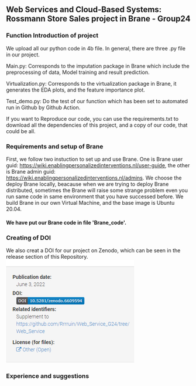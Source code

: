 ## Web Services and Cloud-Based Systems: Rossmann Store Sales project in Brane - Group24

### Function Introduction of project
  We upload all our python code in 4b file. In general, there are three .py file in our project.   
  
  Main.py: Corresponds to the imputation package in Brane which include the preprocessing of data, Model training and result prediction.   
  
  Virtualization.py: Corresponds to the virtualization package in Brane, it generates the EDA plots, and the feature importance plot.   
  
  Test_demo.py: Do the test of our function which has been set to automated run in Github by Github Action.  
  
  If you want to Reproduce our code, you can use the requirements.txt to download all the dependencies of this project, and a copy of our code, that could be all.

### Requirements and setup of Brane
  First, we follow two instuction to set up and use Brane. One is Brane user guid: https://wiki.enablingpersonalizedinterventions.nl/user-guide, the other is Brane admin guid: https://wiki.enablingpersonalizedinterventions.nl/admins.
  We choose the deploy Brane locally, beacause when we are trying to deploy Brane distributed, sometimes the Brane will raise some strange problem even you run same code in same environment that you have successed before.
  We build Brane in our own Virtual Machine, and the base image is Ubuntu 20.04.
  
  #### We have put our Brane code in file 'Brane_code'.



### Creating of DOI
We also creat a DOI for our project on Zenodo, which can be seen in the release section of this  Repository.
![Image text](https://github.com/Rrrruin/Web_Service_G24/blob/4bb4cdb9c1490ace2ac0b7e2fb54d8416c513565/image/DOI.PNG)

### Experience and suggestions
